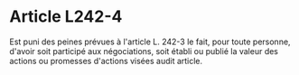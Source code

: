 # Article L242-4

Est puni des peines prévues à l'article L. 242-3 le fait, pour toute personne, d'avoir soit participé aux négociations, soit établi ou publié la valeur des actions ou promesses d'actions visées audit article.